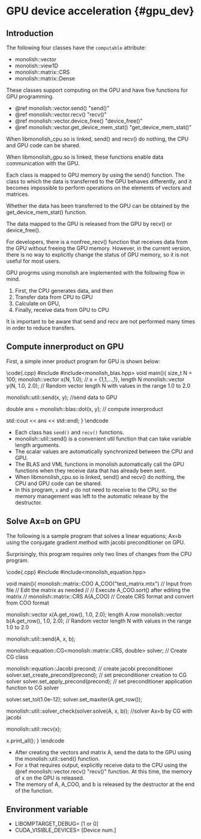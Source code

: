 # GPU device acceleration {#gpu_dev}

## Introduction
The following four classes have the `computable` attribute:
- monolish::vector
- monolish::view1D
- monolish::matrix::CRS
- monolish::matrix::Dense

These classes support computing on the GPU and have five functions for GPU programming.
- @ref monolish::vector.send() "send()"
- @ref monolish::vector.recv() "recv()"
- @ref monolish::vector.device_free() "device\_free()"
- @ref monolish::vector.get_device_mem_stat() "get_device_mem_stat()"

When libmonolish\_cpu.so is linked, send() and recv() do nothing, the CPU and GPU code can be shared.

When libmonolish\_gpu.so is linked, these functions enable data communication with the GPU.

Each class is mapped to GPU memory by using the send() function.
The class to which the data is transferred to the GPU behaves differently, and it becomes impossible to perform operations on the elements of vectors and matrices.

Whether the data has been transferred to the GPU can be obtained by the get\_device\_mem\_stat() function.

The data mapped to the GPU is released from the GPU by recv() or device\_free().

For developers, there is a nonfree\_recv() function that receives data from the GPU without freeing the GPU memory.
However, in the current version, there is no way to explicitly change the status of GPU memory, so it is not useful for most users.

GPU progrms using monolish are implemented with the following flow in mind.
1. First, the CPU generates data, and then
2. Transfer data from CPU to GPU
3. Calculate on GPU,
4. Finally, receive data from GPU to CPU

It is important to be aware that send and recv are not performed many times in order to reduce transfers.

## Compute innerproduct on GPU
First, a simple inner product program for GPU is shown below:

\code{.cpp}
#include<iostream>
#include<monolish_blas.hpp>
void main(){
  size_t N = 100;
  monolish::vector<double> x(N, 1.0); // x = {1,1,...,1}, length N
  monolish::vector<double> y(N, 1.0, 2.0); // Random vector length N with values in the range 1.0 to 2.0

  monolish::util::send(x, y); //send data to GPU

  double ans = monolish::blas::dot(x, y); // compute innerproduct

  std::cout << ans << std::endl;
}
\endcode

- Each class has `send()` and `recv()` functions.
- monolish::util::send() is a convenient util function that can take variable length arguments.
- The scalar values are automatically synchronized between the CPU and GPU.
- The BLAS and VML functions in monolish automatically call the GPU functions when they receive data that has already been sent.
- When libmonolish\_cpu.so is linked, send() and recv() do nothing, the CPU and GPU code can be shared.
- In this program, `x` and `y` do not need to receive to the CPU, so the memory management was left to the automatic release by the destructor.

## Solve Ax=b on GPU
The following is a sample program that solves a linear equations; Ax=b using the conjugate gradient method with jacobi preconditioner on GPU.

Surprisingly, this program requires only two lines of changes from the CPU program.

\code{.cpp}
#include<iostream>
#include<monolish_equation.hpp>

void main(){
  monolish::matrix::COO<double> A_COO("test_matrix.mtx") // Input from file
  // Edit the matrix as needed //
  // Execute A_COO.sort() after editing the matrix //
  monolish::matrix::CRS<double> A(A_COO) // Create CRS format and convert from COO format

  monolish::vector<double> x(A.get_row(), 1.0, 2.0); length A.row
  monolish::vector<double> b(A.get_row(), 1.0, 2.0); // Random vector length N with values in the range 1.0 to 2.0

  monolish::util::send(A, x, b);

  monolish::equation::CG<monolish::matrix::CRS, double> solver; // Create CG class

  monolish::equation::Jacobi precond; // create jacobi preconditioner
  solver.set_create_precond(precond); // set preconditioner creation to CG solver
  solver.set_apply_precond(precond); // set preconditioner application function to CG solver

  solver.set_tol(1.0e-12);
  solver.set_maxiter(A.get_row()); 

  monolish::util::solver_check(solver.solve(A, x, b)); //solver Ax=b by CG with jacobi

  monolish::util::recv(x);

  x.print_all();
}
\endcode
- After creating the vectors and matrix A, send the data to the GPU using the monolish::util::send() function.
- For x that requires output, explicitly receive data to the CPU using the @ref monolish::vector.recv() "recv()" function. At this time, the memory of x on the GPU is released.
- The memory of A, A_COO, and b is released by the destructor at the end of the function.

## Environment variable
- LIBOMPTARGET\_DEBUG= [1 or 0]
- CUDA\_VISIBLE\_DEVICES= [Device num.]
